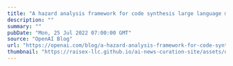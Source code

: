 ```yaml
---
title: "A hazard analysis framework for code synthesis large language models"
description: ""
summary: ""
pubDate: "Mon, 25 Jul 2022 07:00:00 GMT"
source: "OpenAI Blog"
url: "https://openai.com/blog/a-hazard-analysis-framework-for-code-synthesis-large-language-models"
thumbnail: "https://raisex-llc.github.io/ai-news-curation-site/assets/openai_logo.png"
---
```


